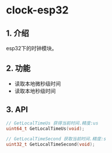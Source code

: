 # clock-esp32

## 1. 介绍
esp32下的时钟模块。

## 2. 功能
- 读取本地微秒级时间
- 读取本地秒级时间

## 3. API
```c
// GetLocalTimeUs 获得当前时间.精度:us
uint64_t GetLocalTimeUs(void);

// GetLocalTimeSecond 获取当前时间.精度:s
uint32_t GetLocalTimeSecond(void);
```
